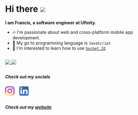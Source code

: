 <h1>Hi there <img src="https://media.giphy.com/media/hvRJCLFzcasrR4ia7z/giphy.gif" width="40px"></h1>

<b>I am Francis, a software engineer at Ufinity.</b>
<!-- - I’m currently working at Ufinity, Singapore. -->
- 🔥 I'm passionate about web and cross-platform mobile app development.
- 🔨 My go to programming language is `JavaScript`
- 🌱 I'm interested to learn how to use [`Socket.IO`](https://socket.io/)

##
<a href="https://github.com/anuraghazra/github-readme-stats">
  <img align="top" src="https://github-readme-stats.vercel.app/api/top-langs/?username=francislow" />
  <img align="top" src="https://github-readme-stats.vercel.app/api?username=francislow&show_icons=true&count_private=true" />
</a>

##
<h5>Check out my socials</h5>

<em>[<img src="https://raw.githubusercontent.com/francislow/francislow/fd22c07a62f4e0243ac115bd295b39e3738512c3/insta.svg" height="30em" width="30em" align="center"/>](https://www.instagram.com/friendcislol/)&nbsp;&nbsp;&nbsp;&nbsp;[<img src="https://raw.githubusercontent.com/francislow/francislow/fd22c07a62f4e0243ac115bd295b39e3738512c3/linkedin.svg" height="30em" width="30em" align="center"/>](https://www.linkedin.com/in/francis-low-bb1b4079/)</em>

##
<h5>Check out my <a href="https://francislow.netlify.app/" target="_blank">website</a></h5>

